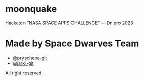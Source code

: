 # moonquake

Hackaton "NASA SPACE APPS CHALLENGE" — Dnipro 2023




# Made by Space Dwarves Team

- [@pryschepa-git](https://www.github.com/pryschepa)
- [@jarki-git](https://github.com/Jarki)



All right reserved. 
